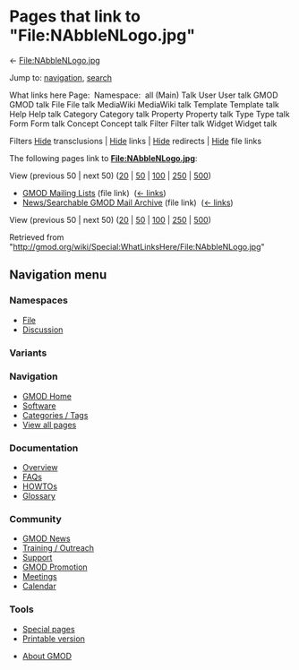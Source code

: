 <div id="mw-page-base" class="noprint">

</div>

<div id="mw-head-base" class="noprint">

</div>

<div id="content" class="mw-body" role="main">

<span id="top"></span>

<div id="mw-js-message" style="display:none;">

</div>



# <span dir="auto">Pages that link to "File:NAbbleNLogo.jpg"</span>

<div id="bodyContent">

<div id="contentSub">

←
[File:NAbbleNLogo.jpg](/wiki/File:NAbbleNLogo.jpg "File:NAbbleNLogo.jpg")

</div>

<div id="jump-to-nav" class="mw-jump">

Jump to: [navigation](#mw-navigation), [search](#p-search)

</div>

<div id="mw-content-text">

What links here Page:  Namespace:  all (Main) Talk User User talk GMOD
GMOD talk File File talk MediaWiki MediaWiki talk Template Template talk
Help Help talk Category Category talk Property Property talk Type Type
talk Form Form talk Concept Concept talk Filter Filter talk Widget
Widget talk

Filters
[Hide](/mediawiki/index.php?title=Special:WhatLinksHere/File:NAbbleNLogo.jpg&hidetrans=1 "Special:WhatLinksHere/File:NAbbleNLogo.jpg")
transclusions \|
[Hide](/mediawiki/index.php?title=Special:WhatLinksHere/File:NAbbleNLogo.jpg&hidelinks=1 "Special:WhatLinksHere/File:NAbbleNLogo.jpg")
links \|
[Hide](/mediawiki/index.php?title=Special:WhatLinksHere/File:NAbbleNLogo.jpg&hideredirs=1 "Special:WhatLinksHere/File:NAbbleNLogo.jpg")
redirects \|
[Hide](/mediawiki/index.php?title=Special:WhatLinksHere/File:NAbbleNLogo.jpg&hideimages=1 "Special:WhatLinksHere/File:NAbbleNLogo.jpg")
file links

The following pages link to
**[File:NAbbleNLogo.jpg](/wiki/File:NAbbleNLogo.jpg "File:NAbbleNLogo.jpg")**:

View (previous 50 \| next 50)
([20](/mediawiki/index.php?title=Special:WhatLinksHere/File:NAbbleNLogo.jpg&limit=20 "Special:WhatLinksHere/File:NAbbleNLogo.jpg")
\|
[50](/mediawiki/index.php?title=Special:WhatLinksHere/File:NAbbleNLogo.jpg&limit=50 "Special:WhatLinksHere/File:NAbbleNLogo.jpg")
\|
[100](/mediawiki/index.php?title=Special:WhatLinksHere/File:NAbbleNLogo.jpg&limit=100 "Special:WhatLinksHere/File:NAbbleNLogo.jpg")
\|
[250](/mediawiki/index.php?title=Special:WhatLinksHere/File:NAbbleNLogo.jpg&limit=250 "Special:WhatLinksHere/File:NAbbleNLogo.jpg")
\|
[500](/mediawiki/index.php?title=Special:WhatLinksHere/File:NAbbleNLogo.jpg&limit=500 "Special:WhatLinksHere/File:NAbbleNLogo.jpg"))

- [GMOD Mailing Lists](/wiki/GMOD_Mailing_Lists "GMOD Mailing Lists")
  (file link) ‎ <span class="mw-whatlinkshere-tools">([←
  links](/mediawiki/index.php?title=Special:WhatLinksHere&target=GMOD+Mailing+Lists "Special:WhatLinksHere"))</span>
- [News/Searchable GMOD Mail
  Archive](/wiki/News/Searchable_GMOD_Mail_Archive "News/Searchable GMOD Mail Archive")
  (file link) ‎ <span class="mw-whatlinkshere-tools">([←
  links](/mediawiki/index.php?title=Special:WhatLinksHere&target=News%2FSearchable+GMOD+Mail+Archive "Special:WhatLinksHere"))</span>

View (previous 50 \| next 50)
([20](/mediawiki/index.php?title=Special:WhatLinksHere/File:NAbbleNLogo.jpg&limit=20 "Special:WhatLinksHere/File:NAbbleNLogo.jpg")
\|
[50](/mediawiki/index.php?title=Special:WhatLinksHere/File:NAbbleNLogo.jpg&limit=50 "Special:WhatLinksHere/File:NAbbleNLogo.jpg")
\|
[100](/mediawiki/index.php?title=Special:WhatLinksHere/File:NAbbleNLogo.jpg&limit=100 "Special:WhatLinksHere/File:NAbbleNLogo.jpg")
\|
[250](/mediawiki/index.php?title=Special:WhatLinksHere/File:NAbbleNLogo.jpg&limit=250 "Special:WhatLinksHere/File:NAbbleNLogo.jpg")
\|
[500](/mediawiki/index.php?title=Special:WhatLinksHere/File:NAbbleNLogo.jpg&limit=500 "Special:WhatLinksHere/File:NAbbleNLogo.jpg"))

</div>

<div class="printfooter">

Retrieved from
"<http://gmod.org/wiki/Special:WhatLinksHere/File:NAbbleNLogo.jpg>"

</div>

<div id="catlinks" class="catlinks catlinks-allhidden">

</div>

<div class="visualClear">

</div>

</div>

</div>

<div id="mw-navigation">

## Navigation menu

<div id="mw-head">



<div id="left-navigation">

<div id="p-namespaces" class="vectorTabs" role="navigation"
aria-labelledby="p-namespaces-label">

### Namespaces

- <span id="ca-nstab-image"><a href="/wiki/File:NAbbleNLogo.jpg" accesskey="c"
  title="View the file page [c]">File</a></span>
- <span id="ca-talk"><a
  href="/mediawiki/index.php?title=File_talk:NAbbleNLogo.jpg&amp;action=edit&amp;redlink=1"
  accesskey="t"
  title="Discussion about the content page [t]">Discussion</a></span>

</div>

<div id="p-variants" class="vectorMenu emptyPortlet" role="navigation"
aria-labelledby="p-variants-label">

### 

### Variants[](#)

<div class="menu">

</div>

</div>

</div>

<div id="right-navigation">





</div>



</div>

</div>

</div>

<div id="mw-panel">

<div id="p-logo" role="banner">

<a href="/wiki/Main_Page"
style="background-image: url(http://gmod.org/images/GMOD-cogs.png);"
title="Visit the main page"></a>

</div>

<div id="p-Navigation" class="portal" role="navigation"
aria-labelledby="p-Navigation-label">

### Navigation

<div class="body">

- <span id="n-GMOD-Home">[GMOD Home](/wiki/Main_Page)</span>
- <span id="n-Software">[Software](/wiki/GMOD_Components)</span>
- <span id="n-Categories-.2F-Tags">[Categories /
  Tags](/wiki/Categories)</span>
- <span id="n-View-all-pages">[View all
  pages](/wiki/Special:AllPages)</span>

</div>

</div>

<div id="p-Documentation" class="portal" role="navigation"
aria-labelledby="p-Documentation-label">

### Documentation

<div class="body">

- <span id="n-Overview">[Overview](/wiki/Overview)</span>
- <span id="n-FAQs">[FAQs](/wiki/Category:FAQ)</span>
- <span id="n-HOWTOs">[HOWTOs](/wiki/Category:HOWTO)</span>
- <span id="n-Glossary">[Glossary](/wiki/Glossary)</span>

</div>

</div>

<div id="p-Community" class="portal" role="navigation"
aria-labelledby="p-Community-label">

### Community

<div class="body">

- <span id="n-GMOD-News">[GMOD News](/wiki/GMOD_News)</span>
- <span id="n-Training-.2F-Outreach">[Training /
  Outreach](/wiki/Training_and_Outreach)</span>
- <span id="n-Support">[Support](/wiki/Support)</span>
- <span id="n-GMOD-Promotion">[GMOD
  Promotion](/wiki/GMOD_Promotion)</span>
- <span id="n-Meetings">[Meetings](/wiki/Meetings)</span>
- <span id="n-Calendar">[Calendar](/wiki/Calendar)</span>

</div>

</div>

<div id="p-tb" class="portal" role="navigation"
aria-labelledby="p-tb-label">

### Tools

<div class="body">

- <span id="t-specialpages"><a href="/wiki/Special:SpecialPages" accesskey="q"
  title="A list of all special pages [q]">Special pages</a></span>
- <span id="t-print"><a
  href="/mediawiki/index.php?title=Special:WhatLinksHere/File:NAbbleNLogo.jpg&amp;printable=yes"
  rel="alternate" accesskey="p"
  title="Printable version of this page [p]">Printable version</a></span>

</div>

</div>

</div>

</div>

<div id="footer" role="contentinfo">

- <span id="footer-places-about">[About
  GMOD](/wiki/GMOD:About "GMOD:About")</span>

<!-- -->






</div>
